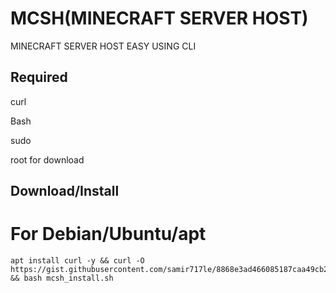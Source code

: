 # MCSH(MINECRAFT SERVER HOST)
MINECRAFT SERVER HOST EASY USING CLI

## Required
curl

Bash

sudo

root for download
## Download/Install

# For Debian/Ubuntu/apt
```
apt install curl -y && curl -O https://gist.githubusercontent.com/samir717le/8868e3ad466085187caa49cb2f31212e/raw/d2d2163515df4278e8671e6416f00805f8087385/mcsh_install.sh && bash mcsh_install.sh

```
